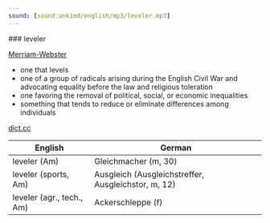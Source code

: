 ```yaml
---
sound: [sound:ankimd/english/mp3/leveler.mp3]
---
```


\### leveler

[Merriam-Webster](https://www.merriam-webster.com/dictionary/leveler)

- one that levels
- one of a group of radicals arising during the English Civil War and advocating equality before the law and religious toleration
- one favoring the removal of political, social, or economic inequalities
- something that tends to reduce or eliminate differences among individuals

[dict.cc](https://www.dict.cc/leveler)

| English        | German       |
| -------------- | ------------ |
| leveler (Am) | Gleichmacher (m, 30) |
| leveler (sports, Am) | Ausgleich (Ausgleichstreffer, Ausgleichstor, m, 12) |
| leveler (agr., tech., Am) | Ackerschleppe (f) |
